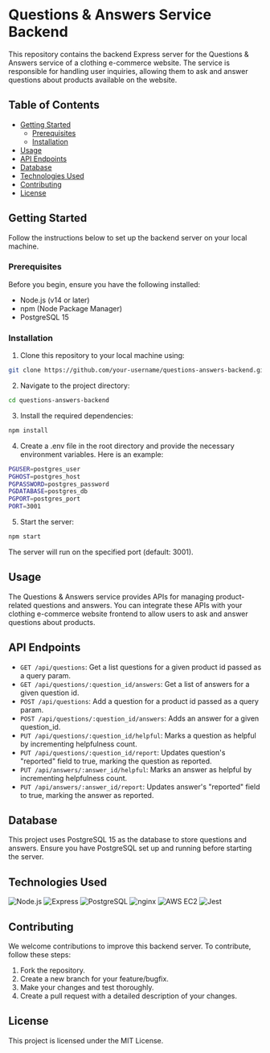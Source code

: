 # Questions & Answers Service Backend
This repository contains the backend Express server for the Questions & Answers service of a clothing e-commerce website. The service is responsible for handling user inquiries, allowing them to ask and answer questions about products available on the website.

## Table of Contents
- [Getting Started](#getting-started)
  - [Prerequisites](#prerequisites)
  - [Installation](#installation)
- [Usage](#usage)
- [API Endpoints](#api-endpoints)
- [Database](#database)
- [Technologies Used](#technologies-used)
- [Contributing](#contributing)
- [License](#license)


## Getting Started

Follow the instructions below to set up the backend server on your local machine.

### Prerequisites
Before you begin, ensure you have the following installed:

* Node.js (v14 or later)
* npm (Node Package Manager)
* PostgreSQL 15

### Installation
1. Clone this repository to your local machine using:
```bash
git clone https://github.com/your-username/questions-answers-backend.git
```

2. Navigate to the project directory:

```bash
cd questions-answers-backend
```

3. Install the required dependencies:

```bash
npm install
```
4. Create a .env file in the root directory and provide the necessary environment variables. Here is an example:

```bash
PGUSER=postgres_user
PGHOST=postgres_host
PGPASSWORD=postgres_password
PGDATABASE=postgres_db
PGPORT=postgres_port
PORT=3001
```
5. Start the server:

```bash
npm start
```
The server will run on the specified port (default: 3001).

## Usage
The Questions & Answers service provides APIs for managing product-related questions and answers. You can integrate these APIs with your clothing e-commerce website frontend to allow users to ask and answer questions about products.

## API Endpoints
* `GET /api/questions`: Get a list questions for a given product id passed as a query param.
* `GET /api/questions/:question_id/answers`: Get a list of answers for a given question id.
* `POST /api/questions`: Add a question for a product id passed as a query param.
* `POST /api/questions/:question_id/answers`: Adds an answer for a given question_id.
* `PUT /api/questions/:question_id/helpful`: Marks a question as helpful by incrementing helpfulness count.
* `PUT /api/questions/:question_id/report`: Updates question's "reported" field to true, marking the question as reported.
* `PUT /api/answers/:answer_id/helpful`: Marks an answer as helpful by incrementing helpfulness count.
* `PUT /api/answers/:answer_id/report`: Updates answer's "reported" field to true, marking the answer as reported.

## Database
This project uses PostgreSQL 15 as the database to store questions and answers. Ensure you have PostgreSQL set up and running before starting the server.

## Technologies Used
![Node.js](https://img.shields.io/badge/Node%20js-339933?style=for-the-badge&logo=nodedotjs&logoColor=white)
![Express](https://img.shields.io/badge/Express%20js-000000?style=for-the-badge&logo=express&logoColor=white)
![PostgreSQL](https://img.shields.io/badge/PostgreSQL-316192?style=for-the-badge&logo=postgresql&logoColor=white)
![nginx](https://img.shields.io/badge/Nginx-009639?style=for-the-badge&logo=nginx&logoColor=white)
![AWS EC2](https://img.shields.io/badge/Amazon_AWS-FF9900?style=for-the-badge&logo=amazonaws&logoColor=white)
![Jest](https://img.shields.io/badge/Jest-C21325?style=for-the-badge&logo=jest&logoColor=white)

## Contributing
We welcome contributions to improve this backend server. To contribute, follow these steps:

1. Fork the repository.
2. Create a new branch for your feature/bugfix.
3. Make your changes and test thoroughly.
4. Create a pull request with a detailed description of your changes.


## License
This project is licensed under the MIT License.